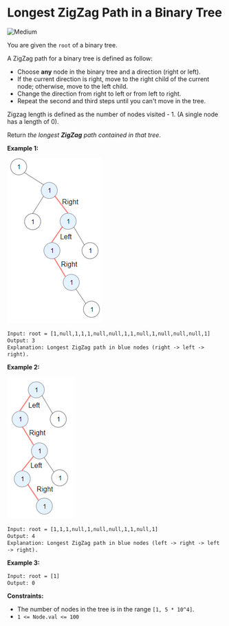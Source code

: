 # Longest ZigZag Path in a Binary Tree

![Medium](https://img.shields.io/badge/Difficulty-Medium-yellow)

You are given the `root` of a binary tree.

A ZigZag path for a binary tree is defined as follow:

- Choose **any** node in the binary tree and a direction (right or left).
- If the current direction is right, move to the right child of the current node; otherwise, move to the left child.
- Change the direction from right to left or from left to right.
- Repeat the second and third steps until you can't move in the tree.

Zigzag length is defined as the number of nodes visited - 1. (A single node has a length of 0).

Return *the longest **ZigZag** path contained in that tree*.

 

**Example 1:**

![eg1](eg1.png)

```
Input: root = [1,null,1,1,1,null,null,1,1,null,1,null,null,null,1]
Output: 3
Explanation: Longest ZigZag path in blue nodes (right -> left -> right).
```
**Example 2:**

![eg2](eg2.png)

```
Input: root = [1,1,1,null,1,null,null,1,1,null,1]
Output: 4
Explanation: Longest ZigZag path in blue nodes (left -> right -> left -> right).
```
**Example 3:**
```
Input: root = [1]
Output: 0
```


**Constraints:**
- The number of nodes in the tree is in the range `[1, 5 * 10^4]`.
- `1 <= Node.val <= 100`